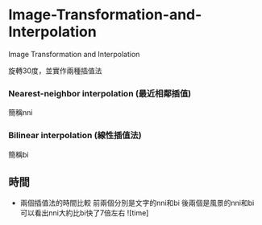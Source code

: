 [valid]:https://github.com/bill41708/Image-Transformation-and-Interpolation/blob/master/Image%20Transformation%20and%20Interpolation/time.PNG
# Image-Transformation-and-Interpolation
Image Transformation and Interpolation

旋轉30度，並實作兩種插值法

### Nearest-neighbor interpolation (最近相鄰插值)
簡稱nni

### Bilinear interpolation (線性插值法)
簡稱bi


## 時間
* 兩個插值法的時間比較
前兩個分別是文字的nni和bi
後兩個是風景的nni和bi
可以看出nni大約比bi快了7倍左右
![time]
